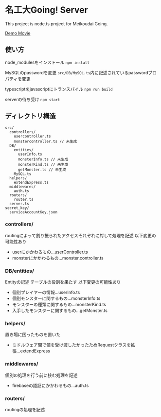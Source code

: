 # 名工大Going! Server

This project is node.ts project for Meikoudai Going.

[Demo Movie](https://drive.google.com/file/d/1n-20mUI4NUk-hBDd7K3INyonIpm33bN5/view?usp=sharing)

## 使い方
node_modulesをインストール
`npm install`

MySQLのpasswordを変更
`src/DB/MySQL.ts`内に記述されているpasswordプロパティを変更

typescriptをjavascriptにトランスパイル
`npm run build`

serverの待ち受け
`npm start`

## ディレクトリ構造
```
src/
  controllers/
    usercontroller.ts
    monstercontroller.ts // 未生成
  DB/
    entities/
      userInfo.ts
      monsterInfo.ts // 未生成
      monsterKind.ts // 未生成
      getMonster.ts // 未生成
    MySQL.ts
  helpers/
    extendExpress.ts
  middlewares/
    auth.ts
  routers/
    router.ts
  server.ts
secret_key/
  serviceAccountKey.json
```
### controllers/
routingによって割り振られたアクセスそれぞれに対して処理を記述
以下変更の可能性あり
- userにかかわるもの...userController.ts
- monsterにかかわるもの...monster.controller.ts

### DB/entities/
Entityの記述
テーブルの役割を果たす
以下変更の可能性あり
- 個別プレイヤーの情報...userInfo.ts
- 個別モンスターに関するもの...monsterInfo.ts
- モンスターの種類に関するもの...monsterKind.ts
- 入手したモンスターに関するもの...getMonster.ts

### helpers/
置き場に困ったものを置いた
- ミドルウェア間で値を受け渡したかったためRequestクラスを拡張...extendExpress

### middlewares/
個別の処理を行う前に挟む処理を記述
- firebaseの認証にかかわるもの...auth.ts

### routers/
routingの処理を記述
